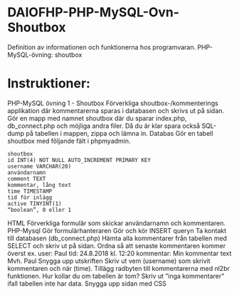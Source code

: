 # DAIOFHP-PHP-MySQL-Ovn-Shoutbox
Definition av informationen och funktionerna hos programvaran. PHP-MySQL-övning: shoutbox

# Instruktioner:

PHP-MySQL övning 1 - Shoutbox
Förverkliga shoutbox-/kommenterings applikation där kommentarerna sparas i databasen och skrivs ut på sidan. Gör en mapp med namnet shoutbox där du sparar index.php, db_connect.php och möjliga andra filer. Då du är klar spara också SQL-dump på tabellen i mappen, zippa och lämna in.
Databas
Gör en tabell shoutbox med följande fält i phpmyadmin.

````
shoutbox
id INT(4) NOT NULL AUTO_INCREMENT PRIMARY KEY
username VARCHAR(20)
användarnamn
comment TEXT
kommentar, lång text
time TIMESTAMP
tid för inlägg
active TINYINT(1)
“boolean”, 0 eller 1
````

HTML
Förverkliga formulär som skickar användarnamn och kommentaren.
PHP-Mysql 
Gör formulärhanteraren
Gör och kör INSERT queryn
Ta kontakt till databasen (db_connect.php)
Hämta alla kommentarer från tabellen med SELECT och skriv ut på sidan.
Ordna så att senaste kommentaren kommer överst
ex.
user: Paul 
tid: 24.8.2018 kl. 12:20
kommentar:
Min kommentar text
Mvh. Paul
Snygga upp utskriften
Skriv ut vem (username) som skrivit kommentaren och när (time).
Tillägg radbyten till kommentarerna med nl2br funktionen.
Hur kollar du om tabellen är tom? Skriv ut ”inga kommentarer” ifall tabellen inte har data.
Snygga upp sidan med CSS
